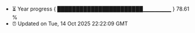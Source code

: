 - ⏳ Year progress { ███████████████████████▁▁▁▁▁▁▁ } 78.61 %
- ⏰ Updated on Tue, 14 Oct 2025 22:22:09 GMT

